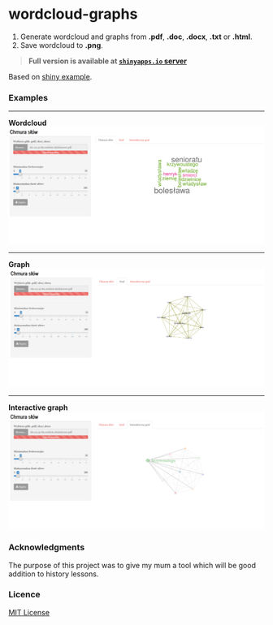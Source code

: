 # wordcloud-graphs

1. Generate wordcloud and graphs from **.pdf**, **.doc**, **.docx**, **.txt** or **.html**.
2. Save wordcloud to **.png**.

> **Full version is available at [`shinyapps.io` server](https://robertjankowski.shinyapps.io/wordcloud-app/)**

Based on [shiny example](https://shiny.rstudio.com/gallery/word-cloud.html).




### Examples

***
**Wordcloud**
![wordcloud](images/wordcloud-example.png)
***
**Graph**
![graph](images/graph-example.png)
***
**Interactive graph**
![interactive-graph](images/interactive-graph-example.png)

### Acknowledgments
The purpose of this project was to give my mum a tool which will be good addition to history lessons.

### Licence
[MIT License](https://opensource.org/licenses/MIT)
